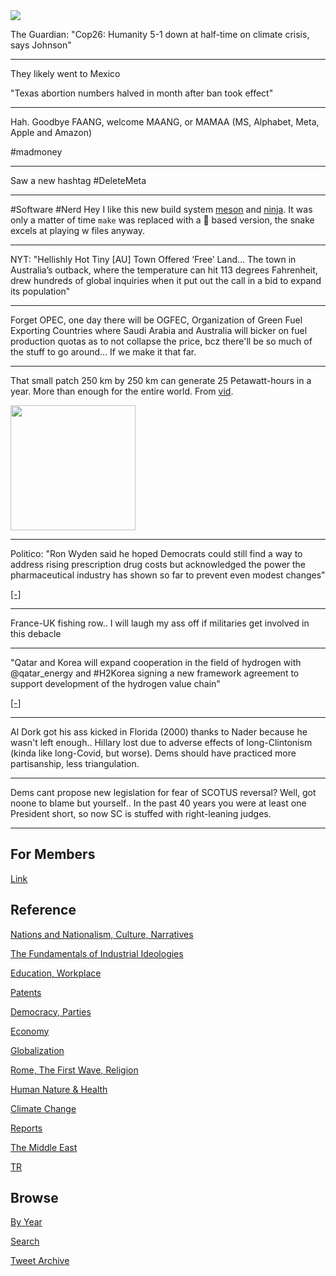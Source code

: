 <img src="https://drive.google.com/uc?export=view&id=1B2wf9R7AMH1d7Vw6e2mucLbIQ5NSjir7"/>

The Guardian: "Cop26: Humanity 5-1 down at half-time on climate crisis, says Johnson"

---

They likely went to Mexico

"Texas abortion numbers halved in month after ban took effect"

---

Hah. Goodbye FAANG, welcome MAANG, or MAMAA (MS, Alphabet, Meta, Apple
and Amazon)

\#madmoney

---

Saw a new hashtag \#DeleteMeta

---

\#Software \#Nerd Hey I like this new build system [meson](http://mesonbuild.com/)
and [ninja](https://ninja-build.org/). It was only a matter of time `make`
was replaced with a 🐍 based version, the snake excels at playing w files anyway.

---

NYT: "Hellishly Hot Tiny [AU] Town Offered ‘Free’ Land...  The town in
Australia’s outback, where the temperature can hit 113 degrees
Fahrenheit, drew hundreds of global inquiries when it put out the call
in a bid to expand its population"

---

Forget OPEC, one day there will be OGFEC, Organization of Green Fuel
Exporting Countries where Saudi Arabia and Australia will bicker on
fuel production quotas as to not collapse the price, bcz there'll be
so much of the stuff to go around... If we make it that far.

---

That small patch 250 km by 250 km can generate 25 Petawatt-hours
in a year. More than enough for the entire world.
From [vid](https://youtu.be/gtmWGPaDkoI?t=417).

<img width="200" src="https://pbs.twimg.com/media/FCtvwEsXMAYg9Tp?format=png&name=small"/>

---

Politico: "Ron Wyden said he hoped Democrats could still find a way to
address rising prescription drug costs but acknowledged the power the
pharmaceutical industry has shown so far to prevent even modest
changes"

[[-]](https://www.politico.com/news/2021/10/28/democrats-drug-pricing-social-spending-517490)

---

France-UK fishing row.. I will laugh my ass off if militaries get
involved in this debacle

---

"Qatar and Korea will expand cooperation in the field of hydrogen with
@qatar_energy and #H2Korea signing a new framework agreement to
support development of the hydrogen value chain"

[[-]](https://www.h2-view.com/story/qatarenergy-h2korea-sign-agreement-to-expand-and-enhance-the-hydrogen-supply-chain/)

---

Al Dork got his ass kicked in Florida (2000) thanks to Nader because
he wasn't left enough.. Hillary lost due to adverse effects of
long-Clintonism (kinda like long-Covid, but worse). Dems should have
practiced more partisanship, less triangulation.

---

Dems cant propose new legislation for fear of SCOTUS reversal? Well,
got noone to blame but yourself.. In the past 40 years you were at
least one President short, so now SC is stuffed with right-leaning
judges.

---

## For Members

[Link](https://thirdwave-members.herokuapp.com)

## Reference

[Nations and Nationalism, Culture, Narratives](/2013/02/nations-and-nationalism.md)

[The Fundamentals of Industrial Ideologies](/2011/04/fundamentals-of-industrial-ideologies.md)

[Education, Workplace](2017/09/education-workplace.md)

[Patents](/2018/09/patents.md)

[Democracy, Parties](/2016/11/democracy.md)

[Economy](/2018/05/economy.md)

[Globalization](/2018/09/globalization.md)

[Rome, The First Wave, Religion](/2017/12/rome.md)

[Human Nature & Health](/2020/07/human-nature.md)

[Climate Change](/2018/12/climate.md)

[Reports](/2019/05/reports.md)

[The Middle East](/2019/07/middleeast.md)

[TR](../tr)

## Browse

[By Year](years.md)

[Search](search.html)

[Tweet Archive](/tweets/README.md)


